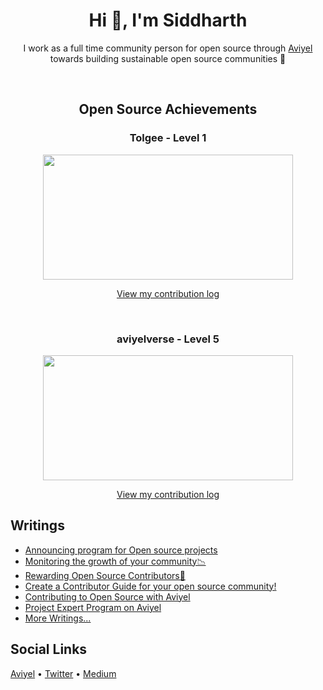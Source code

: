 <h1 align="center"> Hi 👋, I'm Siddharth</h1>

<p align="center">I work as a full time community person for open source through <a href="https://aviyel.com">Aviyel</a> towards building sustainable open source communities 💜</p>
<br>

<h2 align="center"> Open Source Achievements</h2>

<h3 align="center"> Tolgee - Level 1</h3>


<p align="center">
<img src = https://user-images.githubusercontent.com/26953573/185976945-17d6a646-5a6f-4fa1-a382-39643382b4a8.png width=400 height=200> </img>
</p>


<a href="https://aviyel.com/user/siddharthaviyel/28/rewards?log"><p align="center">View my contribution log</p></a>

<br>
<h3 align="center"> aviyelverse - Level 5</h3>

<p align="center">
<img src =https://aviyel.com/assets/uploads/rewards/share/user/2202/54/share.png width=400 height=200 > </img>
</p>

<a href="https://aviyel.com/user/siddharthaviyel/54/rewards?log"><p align="center">View my contribution log</p></a>



## Writings

* [Announcing program for Open source projects](https://aviyel.com/post/3031)
* [Monitoring the growth of your community📉](https://aviyel.com/post/3636)
* [Rewarding Open Source Contributors🏅](https://aviyel.com/post/3615)
* [Create a Contributor Guide for your open source community!](https://aviyel.com/post/3369)
* [Contributing to Open Source with Aviyel](https://aviyel.com/post/3219)
* [Project Expert Program on Aviyel](https://aviyel.com/post/3021)
* [More Writings...](https://aviyel.com/search?term=\*&uid=2202&root=blog)





## Social Links
[Aviyel](https://aviyel.com/@siddharthaviyel)  •  [Twitter](https://twitter.com/Siddharthshivkr)  •  [Medium](https://medium.com/writeabyte)



